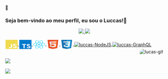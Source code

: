 👋
###  Seja bem-vindo ao meu perfil, eu sou o Luccas!🚀
<div align="center">
  <a href="https://github.com/uLuccas">
  <img height="180em" src="https://github-readme-stats.vercel.app/api?username=uLuccas&show_icons=true&theme=dracula&include_all_commits=true&count_private=true"/>
  <img height="180em" src="https://github-readme-stats.vercel.app/api/top-langs/?username=uLuccas&layout=compact&langs_count=7&theme=dracula"/>
</div>
  
<div style="display: inline_block"><br>
  <img align="center" alt="luccas-Js" height="30" width="40" src="https://raw.githubusercontent.com/devicons/devicon/master/icons/javascript/javascript-plain.svg">
  <img align="center" alt="luccas-Ts" height="30" width="40" src="https://raw.githubusercontent.com/devicons/devicon/master/icons/typescript/typescript-plain.svg">
  <img align="center" alt="luccas-React" height="30" width="40" src="https://raw.githubusercontent.com/devicons/devicon/master/icons/react/react-original.svg">
  <img align="center" alt="luccas-HTML" height="30" width="40" src="https://raw.githubusercontent.com/devicons/devicon/master/icons/html5/html5-original.svg">
  <img align="center" alt="luccas-CSS" height="30" width="40" src="https://raw.githubusercontent.com/devicons/devicon/master/icons/css3/css3-original.svg">
  
  <img align="center" alt="luccas-NodeJS" height="30" width="40" src="https://cdn.jsdelivr.net/gh/devicons/devicon/icons/nodejs/nodejs-original.svg">
  <img align="center" alt="luccas-GraphQL" height="30" width="40" src="https://cdn.jsdelivr.net/gh/devicons/devicon/icons/graphql/graphql-plain.svg">
  <img align="right" alt="lucas-gif" height="150" style="border-radius:10px;" src="https://c.tenor.com/KBe_nw4IL2QAAAAC/matrix-code.gif">
</div>
  
  ##
  
<div> 
  <a href="https://www.instagram.com/ubeico.ofc/" target="_blank"><img src="https://img.shields.io/badge/-Instagram-%23E4405F?style=for-the-badge&logo=instagram&logoColor=white" target="_blank"></a>
  
  <a href="https://www.linkedin.com/in/luccas-sanches-671114200/" target="_blank"><img src="https://img.shields.io/badge/-LinkedIn-%230077B5?style=for-the-badge&logo=linkedin&logoColor=white" target="_blank"></a> 
</div>
